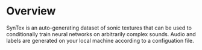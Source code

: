 
# Overview

SynTex is an auto-generating dataset of sonic textures that can be used to conditionally train neural networks on arbitrarily complex sounds. Audio and labels are generated on your local machine according to a configuation file.